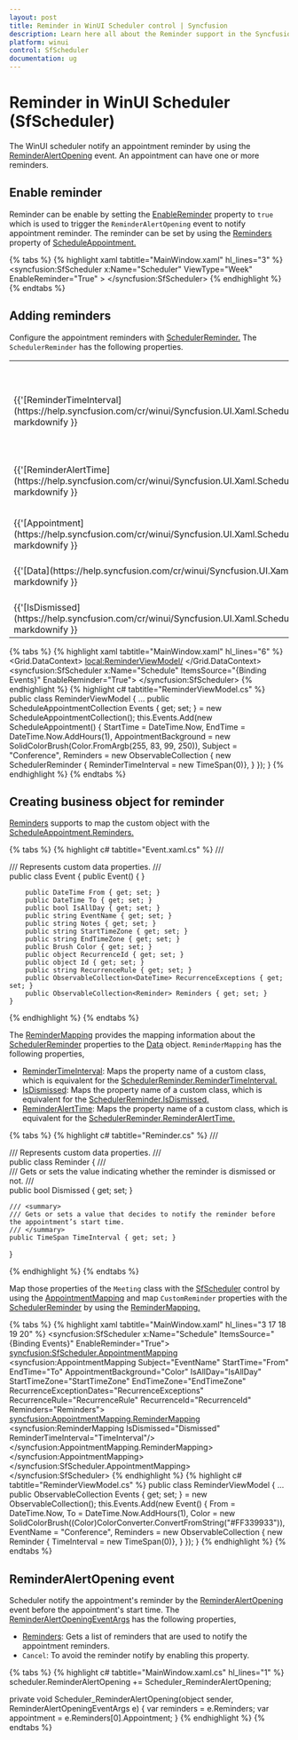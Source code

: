 ```yaml
---
layout: post
title: Reminder in WinUI Scheduler control | Syncfusion
description: Learn here all about the Reminder support in the Syncfusion WinUI Scheduler (SfScheduler) control, its elements and more.
platform: winui
control: SfScheduler
documentation: ug
---
```

# Reminder in WinUI Scheduler (SfScheduler)
The WinUI scheduler notify an appointment reminder by using the [ReminderAlertOpening](https://help.syncfusion.com/cr/winui/Syncfusion.UI.Xaml.Scheduler.SfScheduler.html#Syncfusion_UI_Xaml_Scheduler_SfScheduler_ReminderAlertOpening) event. An appointment can have one or more reminders. 

## Enable reminder
Reminder can be enable by setting the [EnableReminder](https://help.syncfusion.com/cr/winui/Syncfusion.UI.Xaml.Scheduler.SfScheduler.html#Syncfusion_UI_Xaml_Scheduler_SfScheduler_EnableReminder) property to `true` which is used to trigger the `ReminderAlertOpening` event to notify appointment reminder. The reminder can be set by using the [Reminders](https://help.syncfusion.com/cr/winui/Syncfusion.UI.Xaml.Scheduler.ScheduleAppointment.html#Syncfusion_UI_Xaml_Scheduler_ScheduleAppointment_Reminders) property of [ScheduleAppointment.](https://help.syncfusion.com/cr/winui/Syncfusion.UI.Xaml.Scheduler.ScheduleAppointment.html)

{% tabs %}
{% highlight xaml tabtitle="MainWindow.xaml" hl_lines="3" %}
<syncfusion:SfScheduler x:Name="Scheduler"
                        ViewType="Week"
                        EnableReminder="True" >
</syncfusion:SfScheduler>
{% endhighlight %}
{% endtabs %}

## Adding reminders
Configure the appointment reminders with [SchedulerReminder.](https://help.syncfusion.com/cr/winui/Syncfusion.UI.Xaml.Scheduler.SchedulerReminder.html) The `SchedulerReminder` has the following properties.

<table>
<tr>
<th>Properties</th>
<th>Description</th>
</tr>
<tr>
<td>{{'[ReminderTimeInterval](https://help.syncfusion.com/cr/winui/Syncfusion.UI.Xaml.Scheduler.SchedulerReminder.html#Syncfusion_UI_Xaml_Scheduler_SchedulerReminder_ReminderTimeInterval)'| markdownify }}</td>
<td>Gets or sets the time interval that decides to notify the reminder before the appointment’s start time.
</td>
</tr>
<tr>
<td>{{'[ReminderAlertTime](https://help.syncfusion.com/cr/winui/Syncfusion.UI.Xaml.Scheduler.SchedulerReminder.html#Syncfusion_UI_Xaml_Scheduler_SchedulerReminder_ReminderAlertTime)'| markdownify }}</td>
<td>Gets the reminder time that decides when to enable `ReminderAlertOpening` event to the reminder of the appointment.</td>
</tr>
<tr>
<td>{{'[Appointment](https://help.syncfusion.com/cr/winui/Syncfusion.UI.Xaml.Scheduler.SchedulerReminder.html#Syncfusion_UI_Xaml_Scheduler_SchedulerReminder_Appointment)'| markdownify }}</td>
<td>Gets the appointment details for which the reminder is created.</td>
</tr>
<tr>
<td>{{'[Data](https://help.syncfusion.com/cr/winui/Syncfusion.UI.Xaml.Scheduler.SchedulerReminder.html#Syncfusion_UI_Xaml_Scheduler_SchedulerReminder_Data)'| markdownify }}</td>
<td>Gets the reminder data object associated with the `SchedulerReminder.`</td>
</tr>
<tr>
<td>{{'[IsDismissed](https://help.syncfusion.com/cr/winui/Syncfusion.UI.Xaml.Scheduler.SchedulerReminder.html#Syncfusion_UI_Xaml_Scheduler_SchedulerReminder_IsDismissed)' | markdownify }}</td>
<td> Gets or sets whether the reminder is dismissed. </td>
</tr>
</table>

{% tabs %}
{% highlight xaml tabtitle="MainWindow.xaml" hl_lines="6" %}
 <Grid.DataContext>
    <local:ReminderViewModel/>
 </Grid.DataContext>
 <syncfusion:SfScheduler x:Name="Schedule" 
                ItemsSource="{Binding Events}"
                EnableReminder="True">
  </syncfusion:SfScheduler>
{% endhighlight %}
{% highlight c# tabtitle="ReminderViewModel.cs" %}
 public class ReminderViewModel 
 {
    ...
    public ScheduleAppointmentCollection Events { get; set; } = new ScheduleAppointmentCollection();
    this.Events.Add(new ScheduleAppointment()
    {
        StartTime = DateTime.Now,
        EndTime = DateTime.Now.AddHours(1),
        AppointmentBackground = new SolidColorBrush(Color.FromArgb(255, 83, 99, 250)),
        Subject = "Conference",
        Reminders = new ObservableCollection<SchedulerReminder>
        {
            new SchedulerReminder { ReminderTimeInterval = new TimeSpan(0)},
        }
    });
 }
{% endhighlight %}
{% endtabs %}

## Creating business object for reminder  
[Reminders](https://help.syncfusion.com/cr/winui/Syncfusion.UI.Xaml.Scheduler.AppointmentMapping.html#Syncfusion_UI_Xaml_Scheduler_AppointmentMapping_Reminders) supports to map the custom object with the [ScheduleAppointment.Reminders.](https://help.syncfusion.com/cr/winui/Syncfusion.UI.Xaml.Scheduler.ScheduleAppointment.html#Syncfusion_UI_Xaml_Scheduler_ScheduleAppointment_Reminders)

{% tabs %}
{% highlight c# tabtitle="Event.xaml.cs" %}
/// <summary>
/// Represents custom data properties.
/// </summary>
 public class Event
    {
        public Event()
        {
        }

        public DateTime From { get; set; }
        public DateTime To { get; set; }
        public bool IsAllDay { get; set; }
        public string EventName { get; set; }
        public string Notes { get; set; }
        public string StartTimeZone { get; set; }
        public string EndTimeZone { get; set; }
        public Brush Color { get; set; }
        public object RecurrenceId { get; set; }
        public object Id { get; set; }
        public string RecurrenceRule { get; set; }
        public ObservableCollection<DateTime> RecurrenceExceptions { get; set; }
        public ObservableCollection<Reminder> Reminders { get; set; }
    }
{% endhighlight %}
{% endtabs %}

The [ReminderMapping](https://help.syncfusion.com/cr/winui/Syncfusion.UI.Xaml.Scheduler.ResourceMapping.html) provides the mapping information about the [SchedulerReminder](https://help.syncfusion.com/cr/winui/Syncfusion.UI.Xaml.Scheduler.SchedulerReminder.html) properties to the [Data](https://help.syncfusion.com/cr/winui/Syncfusion.UI.Xaml.Scheduler.SchedulerReminder.html#Syncfusion_UI_Xaml_Scheduler_SchedulerReminder_Data) object. `ReminderMapping` has the following properties,

* [ReminderTimeInterval](https://help.syncfusion.com/cr/winui/Syncfusion.UI.Xaml.Scheduler.ReminderMapping.html#Syncfusion_UI_Xaml_Scheduler_ReminderMapping_ReminderTimeInterval): Maps the property name of a custom class, which is equivalent for the [SchedulerReminder.ReminderTimeInterval.](https://help.syncfusion.com/cr/winui/Syncfusion.UI.Xaml.Scheduler.SchedulerReminder.html#Syncfusion_UI_Xaml_Scheduler_SchedulerReminder_ReminderTimeInterval)
* [IsDismissed](https://help.syncfusion.com/cr/winui/Syncfusion.UI.Xaml.Scheduler.ReminderMapping.html#Syncfusion_UI_Xaml_Scheduler_ReminderMapping_IsDismissed): Maps the property name of a custom class, which is equivalent for the [SchedulerReminder.IsDismissed.](https://help.syncfusion.com/cr/winui/Syncfusion.UI.Xaml.Scheduler.SchedulerReminder.html#Syncfusion_UI_Xaml_Scheduler_SchedulerReminder_IsDismissed)
* [ReminderAlertTime](https://help.syncfusion.com/cr/winui/Syncfusion.UI.Xaml.Scheduler.ReminderMapping.html#Syncfusion_UI_Xaml_Scheduler_ReminderMapping_ReminderAlertTime): Maps the property name of a custom class, which is equivalent for the [SchedulerReminder.ReminderAlertTime.](https://help.syncfusion.com/cr/winui/Syncfusion.UI.Xaml.Scheduler.SchedulerReminder.html#Syncfusion_UI_Xaml_Scheduler_SchedulerReminder_ReminderAlertTime)

{% tabs %}
{% highlight c# tabtitle="Reminder.cs" %}
/// <summary>
/// Represents custom data properties.
/// </summary>
public class Reminder
{
    /// <summary>
    /// Gets or sets the value indicating whether the reminder is dismissed or not. 
    /// </summary>
    public bool Dismissed { get; set; }

    /// <summary>
    /// Gets or sets a value that decides to notify the reminder before the appointment’s start time.
    /// </summary>
    public TimeSpan TimeInterval { get; set; }

}

{% endhighlight %}
{% endtabs %}

Map those properties of the `Meeting` class with the [SfScheduler](https://help.syncfusion.com/cr/winui/Syncfusion.UI.Xaml.Scheduler.SfScheduler.html) control by using the [AppointmentMapping](https://help.syncfusion.com/cr/winui/Syncfusion.UI.Xaml.Scheduler.AppointmentMapping.html) and map `CustomReminder` properties with the [SchedulerReminder](https://help.syncfusion.com/cr/winui/Syncfusion.UI.Xaml.Scheduler.SchedulerReminder.html) by using the [ReminderMapping.](https://help.syncfusion.com/cr/winui/Syncfusion.UI.Xaml.Scheduler.ReminderMapping.html)

{% tabs %}
{% highlight xaml tabtitle="MainWindow.xaml" hl_lines="3 17 18 19 20" %}
 <syncfusion:SfScheduler x:Name="Schedule" 
                ItemsSource="{Binding Events}"
                EnableReminder="True">
            <syncfusion:SfScheduler.AppointmentMapping>
                <syncfusion:AppointmentMapping
                    Subject="EventName"
                    StartTime="From"
                    EndTime="To"
                    AppointmentBackground="Color"
                    IsAllDay="IsAllDay"
                    StartTimeZone="StartTimeZone"
                    EndTimeZone="EndTimeZone"
                    RecurrenceExceptionDates="RecurrenceExceptions"
                    RecurrenceRule="RecurrenceRule"
                    RecurrenceId="RecurrenceId"
                    Reminders="Reminders">
                    <syncfusion:AppointmentMapping.ReminderMapping>
                        <syncfusion:ReminderMapping IsDismissed="Dismissed"
                                                    ReminderTimeInterval="TimeInterval"/>
                    </syncfusion:AppointmentMapping.ReminderMapping>
                </syncfusion:AppointmentMapping>
            </syncfusion:SfScheduler.AppointmentMapping>
        </syncfusion:SfScheduler>
{% endhighlight %}
{% highlight c# tabtitle="ReminderViewModel.cs" %}
public class ReminderViewModel 
{
  ...
  public ObservableCollection<Event> Events { get; set; } = new ObservableCollection<Event>();
  this.Events.Add(new Event()
  {
    From = DateTime.Now,
    To = DateTime.Now.AddHours(1),
    Color = new SolidColorBrush((Color)ColorConverter.ConvertFromString("#FF339933")),
    EventName = "Conference",
    Reminders = new ObservableCollection<Reminder>
    {
        new Reminder { TimeInterval = new TimeSpan(0)},
    }
    });
}
{% endhighlight %}
{% endtabs %}

## ReminderAlertOpening event
Scheduler notify the appointment's reminder by the [ReminderAlertOpening](https://help.syncfusion.com/cr/winui/Syncfusion.UI.Xaml.Scheduler.SfScheduler.html#Syncfusion_UI_Xaml_Scheduler_SfScheduler_ReminderAlertOpening) event before the appointment's start time. The [ReminderAlertOpeningEventArgs](https://help.syncfusion.com/cr/winui/Syncfusion.UI.Xaml.Scheduler.ReminderAlertOpeningEventArgs.html) has the following properties,
* [Reminders](https://help.syncfusion.com/cr/winui/Syncfusion.UI.Xaml.Scheduler.ReminderAlertOpeningEventArgs.html#Syncfusion_UI_Xaml_Scheduler_ReminderAlertOpeningEventArgs_Reminders): Gets a list of reminders that are used to notify the appointment reminders.
* `Cancel`: To avoid the reminder notify by enabling this property.

{% tabs %}
{% highlight c# tabtitle="MainWindow.xaml.cs" hl_lines="1" %}
scheduler.ReminderAlertOpening += Scheduler_ReminderAlertOpening;

private void Scheduler_ReminderAlertOpening(object sender, ReminderAlertOpeningEventArgs e)
{
    var reminders = e.Reminders;
    var appointment = e.Reminders[0].Appointment;
}
{% endhighlight %}
{% endtabs %}